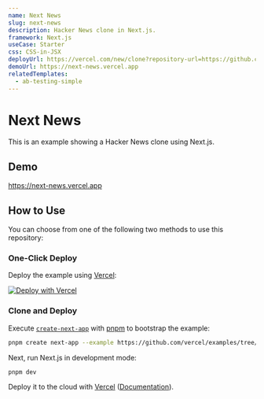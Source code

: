 ```yaml
---
name: Next News
slug: next-news
description: Hacker News clone in Next.js.
framework: Next.js
useCase: Starter
css: CSS-in-JSX
deployUrl: https://vercel.com/new/clone?repository-url=https://github.com/vercel/examples/tree/main/starter/next-news&project-name=next-news&repository-name=next-news
demoUrl: https://next-news.vercel.app
relatedTemplates:
  - ab-testing-simple
---
```


# Next News

This is an example showing a Hacker News clone using Next.js.

## Demo

https://next-news.vercel.app

## How to Use

You can choose from one of the following two methods to use this repository:

### One-Click Deploy

Deploy the example using [Vercel](https://vercel.com?utm_source=github&utm_medium=readme&utm_campaign=vercel-examples):

[![Deploy with Vercel](https://vercel.com/button)](https://vercel.com/new/clone?repository-url=https://github.com/vercel/examples/tree/main/starter/next-news&project-name=next-news&repository-name=next-news)

### Clone and Deploy

Execute [`create-next-app`](https://github.com/vercel/next.js/tree/canary/packages/create-next-app) with [pnpm](https://pnpm.io/installation) to bootstrap the example:

```bash
pnpm create next-app --example https://github.com/vercel/examples/tree/main/starter/next-news next-news
```

Next, run Next.js in development mode:

```bash
pnpm dev
```

Deploy it to the cloud with [Vercel](https://vercel.com/new?utm_source=github&utm_medium=readme&utm_campaign=vercel-examples) ([Documentation](https://nextjs.org/docs/deployment)).
